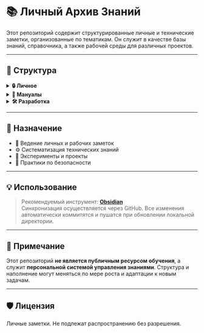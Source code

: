 # 📚 Личный Архив Знаний

Этот репозиторий содержит структурированные личные и технические заметки, организованные по тематикам. Он служит в качестве базы знаний, справочника, а также рабочей среды для различных проектов.

---

## 📁 Структура

<details>
<summary><strong>🔒 Личное</strong></summary>

- **Диаграммы** — схемы, графики и визуализации.
- **Задачи**
  - *Даты* — заметки, связанные с планированием и дедлайнами.
- **Программное и аппаратное обеспечение** — заметки по эксплуатации и настройке устройств.
- **Таблицы** — табличные данные и шаблоны.
- **Черновики** — временные заметки и идеи.
- **Чертежи** — графические зарисовки и схемы.

</details>

<details>
<summary><strong>📘 Мануалы</strong></summary>

- **Android**
  - *AndroidOS* — особенности системы, хаки, настройки.
- **Backups** — резервные копии, принципы и практики.
- **Docker** — контейнеризация, образы, docker-compose.
- **GitHub**
  - *Черновики* — шаблоны README, инструкции и заметки.
- **Linux**
  - *Live Environment* — работа с live-системами.
  - *Инсталляторы* — установочные образы и инструкции.
  - *Основное* — общие сведения и конфигурации.
    - *Диски* — управление и монтирование.
  - *Пакеты* — управление пакетами.
  - *Порты* — управление службами.
- **Raspberry Pi**
  - *Образы* — дистрибутивы и прошивки.
  - *Проекты* — DIY и хак-проекты.
- **TelegramBot**
  - *Безопасность* — безопасная разработка ботов.
- **ИнфоБез**
  - *Dos и DDos* — атаки и защита.
  - *Metasploit*
    - *Общее* — основы использования.
    - *Эксплойты*
      - *Win2008* — специфические эксплойты.
  - *Внедрение бэкдоров*
  - *ИнфоБез > Бот для OSINT* — инструменты разведки.
  - *Полезные ссылки* — тематические ресурсы.
  - *Сканирование* — сбор информации.
  - *Эксфильтрация* — извлечение данных.
- **Сеть** — сетевая структура и утилиты.
- **Языки программирования**
  - *Java*
    - *Bytecode* — работа на низком уровне.
    - *IDE* — среда разработки.
    - *myProject* — собственные проекты.
  - *Python*
  - *Rust*

</details>

<details>
<summary><strong>🛠️ Разработка</strong></summary>

- **CanaryTokens**
  - *Черновики* — идеи и шаблоны ловушек.
- **Phishing** — техника и защита.
- **SOL_Token**
  - *Смарт-контракты* — на Solana.
- **TelegramBot**
  - *my_bot*
    - *База* — хранилище данных.
  - *vika_bot* — альтернативный бот.
- **Web**
  - *TelegramGame* — мини-игры в Telegram.
- **Облако** — облачные технологии.
- **Парсер** — парсеры сайтов и данных.

</details>

---

## 🧭 Назначение

- 📒 Ведение личных и рабочих заметок
- ⚙️ Систематизация технических знаний
- 🧪 Эксперименты и проекты
- 🔐 Практики по безопасности

---

## 💡 Использование

> Рекомендуемый инструмент: **[Obsidian](https://obsidian.md/)**  
> Синхронизация осуществляется через GitHub. Все изменения автоматически коммитятся и пушатся при обновлении локальной директории.

---

## 📌 Примечание

Этот репозиторий **не является публичным ресурсом обучения**, а служит **персональной системой управления знаниями**. Структура и наполнение могут меняться по мере роста и адаптации к новым задачам.

---

## 🛡️ Лицензия

Личные заметки. Не подлежат распространению без разрешения.

